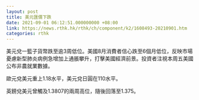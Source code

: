 ```yaml
---
layout: post
title: 美元匯價下跌
date: 2021-09-01 06:12:51.000000000 +08:00
link: https://news.rthk.hk/rthk/ch/component/k2/1608493-20210901.htm
categories: rthk
---
```


美元兌一籃子貨幣跌至逾3周低位。美國8月消費者信心跌至6個月低位，反映市場憂慮新型肺炎病例急增加上通脹攀升，打擊美國經濟前景。投資者注視本周五美國公布非農就業數據。

歐元兌美元重上1.18水平，美元兌日圓在110水平。

英鎊兌美元曾觸及1.3807的兩周高位，隨後回落至1.375。
